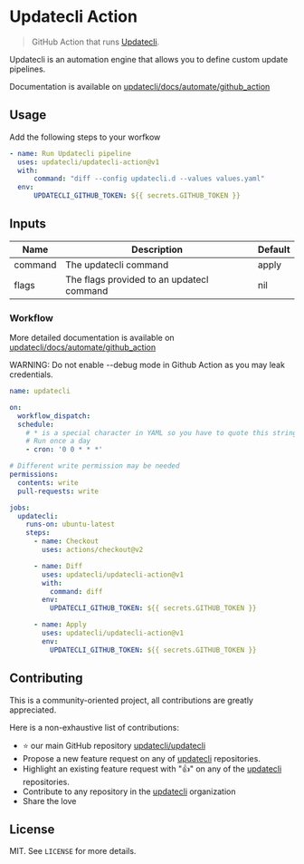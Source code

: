 # Updatecli Action

> GitHub Action that runs [Updatecli](https://www.updatecli.io).


Updatecli is an automation engine that allows you to define custom update pipelines.

Documentation is available on [updatecli/docs/automate/github_action](https://www.updatecli.io/docs/automate/github_action/)

## Usage

Add the following steps to your worfkow 


```yaml
- name: Run Updatecli pipeline
  uses: updatecli/updatecli-action@v1
  with:
      command: "diff --config updatecli.d --values values.yaml"
  env:
      UPDATECLI_GITHUB_TOKEN: ${{ secrets.GITHUB_TOKEN }}
```

## Inputs

| Name              | Description                               | Default          |
|------------------ |------------------------------------------ |----------------- |
| command           | The updatecli command                     | apply            |
| flags             | The flags provided to an updatecl command | nil              |


### Workflow

More detailed documentation is available on [updatecli/docs/automate/github_action](https://www.updatecli.io/docs/automate/github_action/)

WARNING: Do not enable --debug mode in Github Action as you may leak credentials.

```yaml
name: updatecli

on:
  workflow_dispatch:
  schedule:
    # * is a special character in YAML so you have to quote this string
    # Run once a day 
    - cron: '0 0 * * *'

# Different write permission may be needed
permissions:
  contents: write
  pull-requests: write 

jobs:
  updatecli:
    runs-on: ubuntu-latest
    steps:
      - name: Checkout
        uses: actions/checkout@v2

      - name: Diff
        uses: updatecli/updatecli-action@v1
        with:
          command: diff
        env:
          UPDATECLI_GITHUB_TOKEN: ${{ secrets.GITHUB_TOKEN }}

      - name: Apply
        uses: updatecli/updatecli-action@v1
        env:
          UPDATECLI_GITHUB_TOKEN: ${{ secrets.GITHUB_TOKEN }}
```

## Contributing

This is a community-oriented project, all contributions are greatly appreciated.

Here is a non-exhaustive list of contributions:

* ⭐️ our main GitHub repository [updatecli/updatecli](https://github.com/updatecli/updatecli/stargazers)
* Propose a new feature request on any of [updatecli](https://github.com/updatecli/) repositories.
* Highlight an existing feature request with ":thumbsup:" on any of the [updatecli](https://github.com/updatecli/) repositories.
* Contribute to any repository in the [updatecli](https://github.com/updatecli/) organization
* Share the love

## License

MIT. See `LICENSE` for more details.
